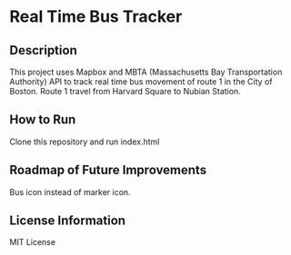 # Real Time Bus Tracker

## Description
This project uses Mapbox and MBTA (Massachusetts Bay Transportation Authority) API to track real time bus movement of route 1 in the City of Boston. Route 1 travel from Harvard Square to Nubian Station.

## How to Run
Clone this repository and run index.html

## Roadmap of Future Improvements
Bus icon instead of marker icon. 

## License Information
MIT License
